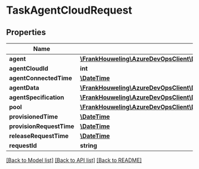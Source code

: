 # TaskAgentCloudRequest

## Properties
Name | Type | Description | Notes
------------ | ------------- | ------------- | -------------
**agent** | [**\FrankHouweling\AzureDevOpsClient\DistributedTask\Model\TaskAgentReference**](TaskAgentReference.md) |  | [optional] 
**agentCloudId** | **int** |  | [optional] 
**agentConnectedTime** | [**\DateTime**](\DateTime.md) |  | [optional] 
**agentData** | [**\FrankHouweling\AzureDevOpsClient\DistributedTask\Model\JObject**](JObject.md) |  | [optional] 
**agentSpecification** | [**\FrankHouweling\AzureDevOpsClient\DistributedTask\Model\JObject**](JObject.md) |  | [optional] 
**pool** | [**\FrankHouweling\AzureDevOpsClient\DistributedTask\Model\TaskAgentPoolReference**](TaskAgentPoolReference.md) |  | [optional] 
**provisionedTime** | [**\DateTime**](\DateTime.md) |  | [optional] 
**provisionRequestTime** | [**\DateTime**](\DateTime.md) |  | [optional] 
**releaseRequestTime** | [**\DateTime**](\DateTime.md) |  | [optional] 
**requestId** | **string** |  | [optional] 

[[Back to Model list]](../README.md#documentation-for-models) [[Back to API list]](../README.md#documentation-for-api-endpoints) [[Back to README]](../README.md)


